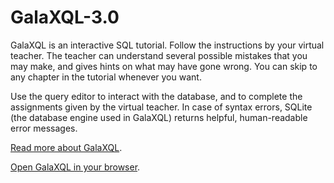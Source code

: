 # GalaXQL-3.0
GalaXQL is an interactive SQL tutorial. Follow the instructions by your virtual teacher. The teacher can understand several possible mistakes that you may make, and gives hints on what may have gone wrong. You can skip to any chapter in the tutorial whenever you want.

Use the query editor to interact with the database, and to complete the assignments given by the virtual teacher. In case of syntax errors, SQLite (the database engine used in GalaXQL) returns helpful, human-readable error messages.

[Read more about GalaXQL](http://sol.gfxile.net/galaxql.html).

[Open GalaXQL in your browser](https://sol.gfxile.net/g3/).